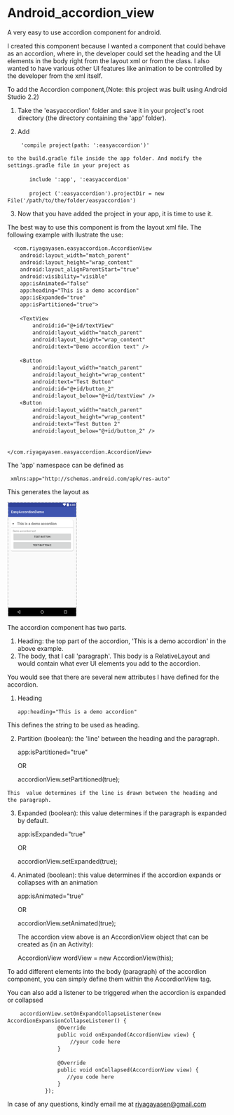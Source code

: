 # Android_accordion_view
A very easy to use accordion component for android. 

I created this component because I wanted a component that could behave as an accordion, where in, the developer could set the heading and the UI elements in the body right from the layout xml or from the class. I also wanted to have various other UI features like animation to be controlled by the developer from the xml itself. 

To add the Accordion component,(Note: this project was built using Android Studio 2.2)
  1. Take the 'easyaccordion' folder and save it in your project's root directory (the directory containing the 'app' folder).  
  2. Add 
  
          'compile project(path: ':easyaccordion')' 
          
    to the build.gradle file inside the app folder. And modify the settings.gradle file in your project as 
            
           include ':app', ':easyaccordion'

           project (':easyaccordion').projectDir = new File('/path/to/the/folder/easyaccordion')

  3. Now that you have added the project in your app, it is time to use it. 
 
The best way to use this component is from the layout xml file. The following example with llustrate the use: 

      <com.riyagayasen.easyaccordion.AccordionView
        android:layout_width="match_parent"
        android:layout_height="wrap_content"
        android:layout_alignParentStart="true"
        android:visibility="visible"
        app:isAnimated="false"
        app:heading="This is a demo accordion"
        app:isExpanded="true"
        app:isPartitioned="true">

        <TextView
            android:id="@+id/textView"
            android:layout_width="match_parent"
            android:layout_height="wrap_content"
            android:text="Demo accordion text" />

        <Button
            android:layout_width="match_parent"
            android:layout_height="wrap_content"
            android:text="Test Button"
            android:id="@+id/button_2"
            android:layout_below="@+id/textView" />
        <Button
            android:layout_width="match_parent"
            android:layout_height="wrap_content"
            android:text="Test Button 2"
            android:layout_below="@+id/button_2" />


    </com.riyagayasen.easyaccordion.AccordionView>
The 'app' namespace can be defined as 
     
     xmlns:app="http://schemas.android.com/apk/res-auto"
     
This generates the layout as 

![Alt text](/screenshot.png?raw=true "Optional Title")

The accordion component has two parts. 
  1. Heading: the top part of the accordion, 'This is a demo accordion' in the above example. 
  2. The body, that I call 'paragraph'. This body is a RelativeLayout and would contain what ever UI elements you add to the accordion. 
  
You would see that there are several new attributes I have defined for the accordion. 
  1. Heading 
  
         app:heading="This is a demo accordion"
   This defines the string to be used as heading. 
  
  2. Partition (boolean): the 'line' between the heading and the paragraph. 
  
        app:isPartitioned="true"
      
      OR
        
        accordionView.setPartitioned(true);
    
    This  value determines if the line is drawn between the heading and the paragraph. 
  
  3. Expanded (boolean): this value determines if the paragraph is expanded by default. 
  
        app:isExpanded="true"
        
       OR
       
        accordionView.setExpanded(true);
  
  4. Animated (boolean): this value determines if the accordion expands or collapses with an animation
        
        app:isAnimated="true"
      
       OR
       
        accordionView.setAnimated(true);
        
      The accordion view above is an AccordionView object that can be created as (in an Activity):
        
        AccordionView wordView = new AccordionView(this);
      
      
 
To add different elements into the body (paragraph) of the accordion component, you can simply define them within the AccordionView tag. 

You can also add a listener to be triggered when the accordion is expanded or collapsed

        accordionView.setOnExpandCollapseListener(new AccordionExpansionCollapseListener() {
                    @Override
                    public void onExpanded(AccordionView view) {
                        //your code here
                    }

                    @Override
                    public void onCollapsed(AccordionView view) {
                       //you code here
                    }
                });

In case of any questions, kindly email me at riyagayasen@gmail.com 
